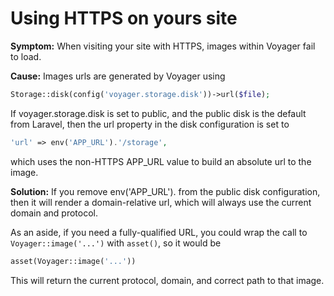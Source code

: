 # Using HTTPS on yours site

**Symptom:** When visiting your site with HTTPS, images within Voyager fail to load.

**Cause:** Images urls are generated by Voyager using

```php
Storage::disk(config('voyager.storage.disk'))->url($file);
```

If voyager.storage.disk is set to public, and the public disk is the default from Laravel, then the url property in the disk configuration is set to

```php
'url' => env('APP_URL').'/storage',
```

which uses the non-HTTPS APP\_URL value to build an absolute url to the image.

**Solution:** If you remove env\('APP\_URL'\). from the public disk configuration, then it will render a domain-relative url, which will always use the current domain and protocol.

As an aside, if you need a fully-qualified URL, you could wrap the call to `Voyager::image('...')` with `asset()`, so it would be

```php
asset(Voyager::image('...'))
```

This will return the current protocol, domain, and correct path to that image.


